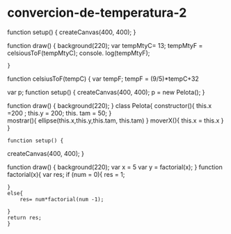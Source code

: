 # convercion-de-temperatura-2
function setup() {
  createCanvas(400, 400);
}

function draw() {
  background(220);
	var tempMtyC= 13;
	tempMtyF = celsiousToF(tempMtyC);
	console. log(tempMtyF);
	
	}
function celsiusToF(tempC) {
	var tempF;
	tempF = (9/5)*tempC+32 


var p;
function setup() {
  createCanvas(400, 400);
	p = new Pelota();
}

function draw() {
  background(220);
}
class Pelota{
	constructor(){
		this.x =200 ;
		this.y = 200;
		this. tam = 50;
	}	
	mostrar(){
		ellipse(this.x,this.y,this.tam, this.tam)
		}
	moverX(){
		this.x = this.x 
}
	}
	
	
	
	
	
	
	function setup() {
  createCanvas(400, 400);
}

function draw() {
  background(220);
	var x = 5
	var y = factorial(x);
}
function factorial(x){
	var res;
	if (num = 0){
		res = 1;
		
	}
	else{ 
		res= num*factorial(num -1);

	}
	return res;
	}

